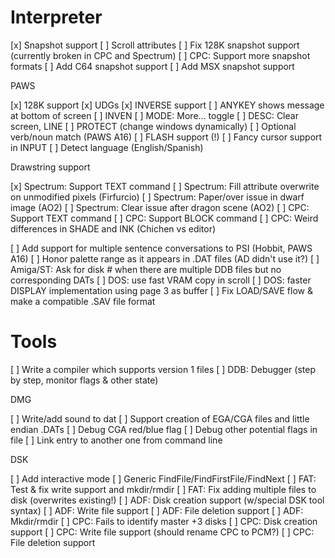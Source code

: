
# Interpreter

[x] Snapshot support
[ ] Scroll attributes
[ ]	Fix 128K snapshot support (currently broken in CPC and Spectrum)
[ ]	CPC: Support more snapshot formats 
[ ]	Add C64 snapshot support
[ ]	Add MSX snapshot support

PAWS

[x] 128K support
[x] UDGs
[x] INVERSE support
[ ] ANYKEY shows message at bottom of screen
[ ] INVEN
[ ] MODE: More... toggle
[ ] DESC: Clear screen, LINE
[ ] PROTECT (change windows dynamically)
[ ] Optional verb/noun match (PAWS A16)
[ ] FLASH support (!)
[ ] Fancy cursor support in INPUT
[ ] Detect language (English/Spanish)

Drawstring support

[x] Spectrum: Support TEXT command
[ ] Spectrum: Fill attribute overwrite on unmodified pixels (Firfurcio)
[ ]	Spectrum: Paper/over issue in dwarf image (AO2)
[ ]	Spectrum: Clear issue after dragon scene (AO2)
[ ]	CPC: Support TEXT command
[ ]	CPC: Support BLOCK command
[ ]	CPC: Weird differences in SHADE and INK (Chichen vs editor)

[ ] Add support for multiple sentence conversations to PSI (Hobbit, PAWS A16)
[ ] Honor palette range as it appears in .DAT files (AD didn't use it?)
[ ] Amiga/ST: Ask for disk # when there are multiple DDB files but no corresponding DATs
[ ] DOS: use fast VRAM copy in scroll
[ ] DOS: faster DISPLAY implementation using page 3 as buffer
[ ] Fix LOAD/SAVE flow & make a compatible .SAV file format

# Tools

[ ] Write a compiler which supports version 1 files
[ ] DDB: Debugger (step by step, monitor flags & other state)

DMG

[ ] Write/add sound to dat
[ ] Support creation of EGA/CGA files and little endian .DATs
[ ] Debug CGA red/blue flag
[ ] Debug other potential flags in file
[ ] Link entry to another one from command line

DSK

[ ] Add interactive mode
[ ] Generic FindFile/FindFirstFile/FindNext
[ ] FAT: Test & fix write support and mkdir/rmdir
[ ] FAT: Fix adding multiple files to disk (overwrites existing!)
[ ] ADF: Disk creation support (w/special DSK tool syntax)
[ ] ADF: Write file support
[ ] ADF: File deletion support
[ ] ADF: Mkdir/rmdir
[ ] CPC: Fails to identify master +3 disks
[ ] CPC: Disk creation support 
[ ] CPC: Write file support (should rename CPC to PCM?)
[ ] CPC: File deletion support
